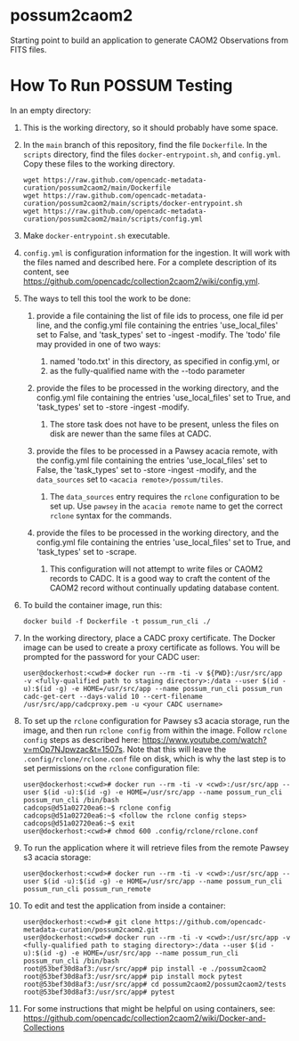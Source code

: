 # possum2caom2
Starting point to build an application to generate CAOM2 Observations from FITS files.

# How To Run POSSUM Testing

In an empty directory:

1. This is the working directory, so it should probably have some space.

1. In the `main` branch of this repository, find the file `Dockerfile`. In the
`scripts` directory, find the files
`docker-entrypoint.sh`, and `config.yml`. Copy these files to the working directory.

   ```
   wget https://raw.github.com/opencadc-metadata-curation/possum2caom2/main/Dockerfile
   wget https://raw.github.com/opencadc-metadata-curation/possum2caom2/main/scripts/docker-entrypoint.sh
   wget https://raw.github.com/opencadc-metadata-curation/possum2caom2/main/scripts/config.yml
   ```

1. Make `docker-entrypoint.sh` executable.

1. `config.yml` is configuration information for the ingestion. It will work with
the files named and described here. For a complete description of its
content, see
https://github.com/opencadc/collection2caom2/wiki/config.yml.

1. The ways to tell this tool the work to be done:

   1. provide a file containing the list of file ids to process, one file id
   per line, and the config.yml file containing the entries 'use_local_files'
   set to False, and 'task_types' set to -ingest -modify. The 'todo'
   file may provided in one of two ways:
      1. named 'todo.txt' in this directory, as specified in config.yml, or
      1. as the fully-qualified name with the --todo parameter

   1. provide the files to be processed in the working directory, and the
   config.yml file containing the entries 'use_local_files' set to True,
   and 'task_types' set to -store -ingest -modify.
      1. The store task does not have to be present, unless the files on disk
      are newer than the same files at CADC.

   1. provide the files to be processed in a Pawsey acacia remote, with the
   config.yml file containing the entries 'use_local_files' set to False,
   the 'task_types' set to -store -ingest -modify, and the `data_sources` set to
   `<acacia remote>/possum/tiles`.
      1. The `data_sources` entry requires the `rclone` configuration to be set up.
      Use `pawsey` in the `acacia remote` name to get the correct `rclone` syntax
      for the commands.

   1. provide the files to be processed in the working directory, and the
   config.yml file containing the entries 'use_local_files' set to True,
   and 'task_types' set to -scrape.
      1. This configuration will not attempt to write files or CAOM2 records
      to CADC. It is a good way to craft the content of the CAOM2 record without
      continually updating database content.

1. To build the container image, run this:

   ```
   docker build -f Dockerfile -t possum_run_cli ./
   ```

1. In the working directory, place a CADC proxy certificate. The Docker image can be used to create a
proxy certificate as follows. You will be prompted for the password for your CADC user:

   ```
   user@dockerhost:<cwd># docker run --rm -ti -v ${PWD}:/usr/src/app  -v <fully-qualified path to staging directory>:/data --user $(id -u):$(id -g) -e HOME=/usr/src/app --name possum_run_cli possum_run cadc-get-cert --days-valid 10 --cert-filename /usr/src/app/cadcproxy.pem -u <your CADC username>
   ```

1. To set up the `rclone` configuration for Pawsey s3 acacia storage, run the image, and then run `rclone config` from within the image. Follow `rclone config` steps as described here: https://www.youtube.com/watch?v=mOp7NJpwzac&t=1507s. Note that this will leave the `.config/rclone/rclone.conf` file on disk, which is why the last step is to set permissions on the `rclone` configuration file:

   ```
   user@dockerhost:<cwd># docker run --rm -ti -v <cwd>:/usr/src/app --user $(id -u):$(id -g) -e HOME=/usr/src/app --name possum_run_cli possum_run_cli /bin/bash
   cadcops@d51a02720ea6:~$ rclone config
   cadcops@d51a02720ea6:~$ <follow the rclone config steps>
   cadcops@d51a02720ea6:~$ exit
   user@dockerhost:<cwd># chmod 600 .config/rclone/rclone.conf
   ```

1. To run the application where it will retrieve files from the remote Pawsey s3 acacia storage:

   ```
   user@dockerhost:<cwd># docker run --rm -ti -v <cwd>:/usr/src/app --user $(id -u):$(id -g) -e HOME=/usr/src/app --name possum_run_cli possum_run_cli possum_run_remote
   ```

1. To edit and test the application from inside a container:

   ```
   user@dockerhost:<cwd># git clone https://github.com/opencadc-metadata-curation/possum2caom2.git
   user@dockerhost:<cwd># docker run --rm -ti -v <cwd>:/usr/src/app -v <fully-qualified path to staging directory>:/data --user $(id -u):$(id -g) -e HOME=/usr/src/app --name possum_run_cli possum_run_cli /bin/bash
   root@53bef30d8af3:/usr/src/app# pip install -e ./possum2caom2
   root@53bef30d8af3:/usr/src/app# pip install mock pytest
   root@53bef30d8af3:/usr/src/app# cd possum2caom2/possum2caom2/tests
   root@53bef30d8af3:/usr/src/app# pytest
   ```

1. For some instructions that might be helpful on using containers, see:
https://github.com/opencadc/collection2caom2/wiki/Docker-and-Collections

